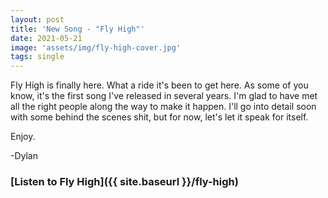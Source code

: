 ```yaml
---
layout: post
title: 'New Song - "Fly High"'
date: 2021-05-21
image: 'assets/img/fly-high-cover.jpg'
tags: single 
---
```


Fly High is finally here. What a ride it's been to get here. As some of you know, it's the first song I've released in several years. I'm glad to have met all the right people along the way to make it happen. I'll go into detail soon with some behind the scenes shit, but for now, let's let it speak for itself. 

Enjoy. 

-Dylan

### [Listen to Fly High]({{ site.baseurl }}/fly-high)